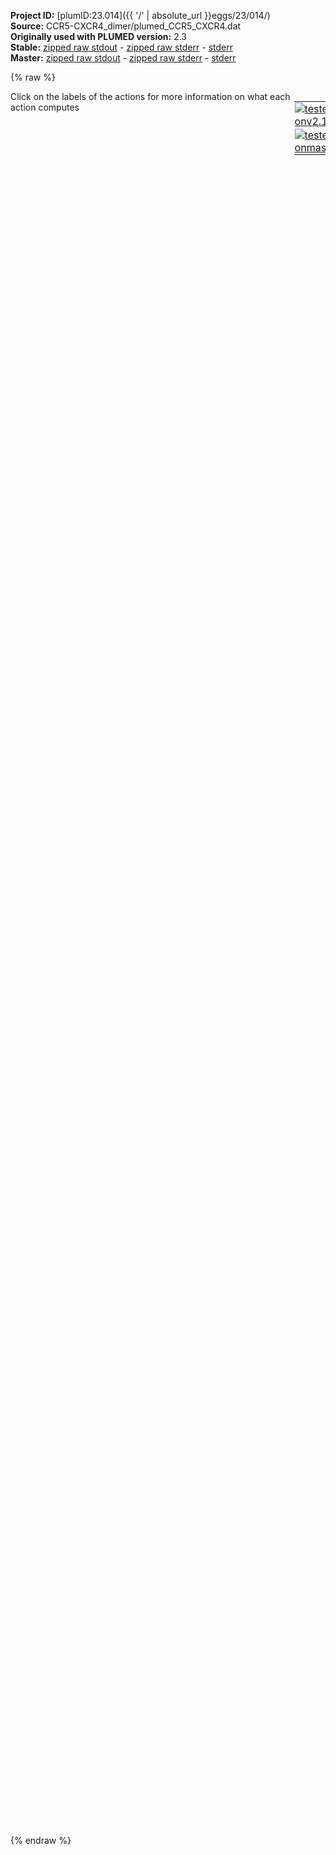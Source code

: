**Project ID:** [plumID:23.014]({{ '/' | absolute_url }}eggs/23/014/)  
**Source:** CCR5-CXCR4_dimer/plumed_CCR5_CXCR4.dat  
**Originally used with PLUMED version:** 2.3  
**Stable:** [zipped raw stdout](plumed_CCR5_CXCR4.dat.plumed.stdout.txt.zip) - [zipped raw stderr](plumed_CCR5_CXCR4.dat.plumed.stderr.txt.zip) - [stderr](plumed_CCR5_CXCR4.dat.plumed.stderr)  
**Master:** [zipped raw stdout](plumed_CCR5_CXCR4.dat.plumed_master.stdout.txt.zip) - [zipped raw stderr](plumed_CCR5_CXCR4.dat.plumed_master.stderr.txt.zip) - [stderr](plumed_CCR5_CXCR4.dat.plumed_master.stderr)  

{% raw %}
<div style="width: 100%; float:left">
<div style="width: 90%; float:left" id="value_details_data/CCR5-CXCR4_dimer/plumed_CCR5_CXCR4.dat"> Click on the labels of the actions for more information on what each action computes </div>
<div style="width: 10%; float:left"><table><tr><td style="padding:1px"><a href="plumed_CCR5_CXCR4.dat.plumed.stderr"><img src="https://img.shields.io/badge/v2.10-passing-green.svg" alt="tested onv2.10" /></a></td></tr><tr><td style="padding:1px"><a href="plumed_CCR5_CXCR4.dat.plumed_master.stderr"><img src="https://img.shields.io/badge/master-passing-green.svg" alt="tested onmaster" /></a></td></tr></table></div></div>
<pre style="width=97%;">
<span class="plumedtooltip" style="color:green">WHOLEMOLECULES<span class="right">This action is used to rebuild molecules that can become split by the periodic boundary conditions. <a href="https://www.plumed.org/doc-master/user-doc/html/_w_h_o_l_e_m_o_l_e_c_u_l_e_s.html" style="color:green">More details</a><i></i></span></span> <span class="plumedtooltip">STRIDE<span class="right"> the frequency with which molecules are reassembled<i></i></span></span>=1 <span class="plumedtooltip">ENTITY0<span class="right">the atoms that make up a molecule that you wish to align<i></i></span></span>=93,169,170,257,259,260,264,268,355,446,557,559,563,653,662,616,618,30,154,199,333,418 <span class="plumedtooltip">ENTITY1<span class="right">the atoms that make up a molecule that you wish to align<i></i></span></span>=759,828,829,917,919,923,927,929,1021,1115,1214,1218,1223,1319,1331,774,816,939,1143,1207,1341,996,999

<span style="display:none;" id="data/CCR5-CXCR4_dimer/plumed_CCR5_CXCR4.dat">The WHOLEMOLECULES action with label <b></b> calculates something</span><b name="data/CCR5-CXCR4_dimer/plumed_CCR5_CXCR4.datcomA" onclick='showPath("data/CCR5-CXCR4_dimer/plumed_CCR5_CXCR4.dat","data/CCR5-CXCR4_dimer/plumed_CCR5_CXCR4.datcomA","data/CCR5-CXCR4_dimer/plumed_CCR5_CXCR4.datcomA","violet")'>comA</b><span style="display:none;" id="data/CCR5-CXCR4_dimer/plumed_CCR5_CXCR4.datcomA">The COM action with label <b>comA</b> calculates the following quantities:<table  align="center" frame="void" width="95%" cellpadding="5%"><tr><td width="5%"><b> Quantity </b>  </td><td width="5%"><b> Type </b>  </td><td><b> Description </b> </td></tr><tr><td width="5%">comA</td><td width="5%"><font color="violet">atoms</font></td><td>virtual atom calculated by COM action</td></tr></table></span>: <span class="plumedtooltip" style="color:green">COM<span class="right">Calculate the center of mass for a group of atoms. <a href="https://www.plumed.org/doc-master/user-doc/html/_c_o_m.html" style="color:green">More details</a><i></i></span></span> <span class="plumedtooltip">ATOMS<span class="right">the list of atoms which are involved the virtual atom's definition<i></i></span></span>=616,618
<b name="data/CCR5-CXCR4_dimer/plumed_CCR5_CXCR4.datcomB" onclick='showPath("data/CCR5-CXCR4_dimer/plumed_CCR5_CXCR4.dat","data/CCR5-CXCR4_dimer/plumed_CCR5_CXCR4.datcomB","data/CCR5-CXCR4_dimer/plumed_CCR5_CXCR4.datcomB","violet")'>comB</b><span style="display:none;" id="data/CCR5-CXCR4_dimer/plumed_CCR5_CXCR4.datcomB">The COM action with label <b>comB</b> calculates the following quantities:<table  align="center" frame="void" width="95%" cellpadding="5%"><tr><td width="5%"><b> Quantity </b>  </td><td width="5%"><b> Type </b>  </td><td><b> Description </b> </td></tr><tr><td width="5%">comB</td><td width="5%"><font color="violet">atoms</font></td><td>virtual atom calculated by COM action</td></tr></table></span>: <span class="plumedtooltip" style="color:green">COM<span class="right">Calculate the center of mass for a group of atoms. <a href="https://www.plumed.org/doc-master/user-doc/html/_c_o_m.html" style="color:green">More details</a><i></i></span></span> <span class="plumedtooltip">ATOMS<span class="right">the list of atoms which are involved the virtual atom's definition<i></i></span></span>=30,154,199,333,418,563,618
<b name="data/CCR5-CXCR4_dimer/plumed_CCR5_CXCR4.datcomC" onclick='showPath("data/CCR5-CXCR4_dimer/plumed_CCR5_CXCR4.dat","data/CCR5-CXCR4_dimer/plumed_CCR5_CXCR4.datcomC","data/CCR5-CXCR4_dimer/plumed_CCR5_CXCR4.datcomC","violet")'>comC</b><span style="display:none;" id="data/CCR5-CXCR4_dimer/plumed_CCR5_CXCR4.datcomC">The COM action with label <b>comC</b> calculates the following quantities:<table  align="center" frame="void" width="95%" cellpadding="5%"><tr><td width="5%"><b> Quantity </b>  </td><td width="5%"><b> Type </b>  </td><td><b> Description </b> </td></tr><tr><td width="5%">comC</td><td width="5%"><font color="violet">atoms</font></td><td>virtual atom calculated by COM action</td></tr></table></span>: <span class="plumedtooltip" style="color:green">COM<span class="right">Calculate the center of mass for a group of atoms. <a href="https://www.plumed.org/doc-master/user-doc/html/_c_o_m.html" style="color:green">More details</a><i></i></span></span> <span class="plumedtooltip">ATOMS<span class="right">the list of atoms which are involved the virtual atom's definition<i></i></span></span>=774,816,939,999,1143,1207,1341
<b name="data/CCR5-CXCR4_dimer/plumed_CCR5_CXCR4.datcomD" onclick='showPath("data/CCR5-CXCR4_dimer/plumed_CCR5_CXCR4.dat","data/CCR5-CXCR4_dimer/plumed_CCR5_CXCR4.datcomD","data/CCR5-CXCR4_dimer/plumed_CCR5_CXCR4.datcomD","violet")'>comD</b><span style="display:none;" id="data/CCR5-CXCR4_dimer/plumed_CCR5_CXCR4.datcomD">The COM action with label <b>comD</b> calculates the following quantities:<table  align="center" frame="void" width="95%" cellpadding="5%"><tr><td width="5%"><b> Quantity </b>  </td><td width="5%"><b> Type </b>  </td><td><b> Description </b> </td></tr><tr><td width="5%">comD</td><td width="5%"><font color="violet">atoms</font></td><td>virtual atom calculated by COM action</td></tr></table></span>: <span class="plumedtooltip" style="color:green">COM<span class="right">Calculate the center of mass for a group of atoms. <a href="https://www.plumed.org/doc-master/user-doc/html/_c_o_m.html" style="color:green">More details</a><i></i></span></span> <span class="plumedtooltip">ATOMS<span class="right">the list of atoms which are involved the virtual atom's definition<i></i></span></span>=996,999
<b name="data/CCR5-CXCR4_dimer/plumed_CCR5_CXCR4.datcom1" onclick='showPath("data/CCR5-CXCR4_dimer/plumed_CCR5_CXCR4.dat","data/CCR5-CXCR4_dimer/plumed_CCR5_CXCR4.datcom1","data/CCR5-CXCR4_dimer/plumed_CCR5_CXCR4.datcom1","violet")'>com1</b><span style="display:none;" id="data/CCR5-CXCR4_dimer/plumed_CCR5_CXCR4.datcom1">The COM action with label <b>com1</b> calculates the following quantities:<table  align="center" frame="void" width="95%" cellpadding="5%"><tr><td width="5%"><b> Quantity </b>  </td><td width="5%"><b> Type </b>  </td><td><b> Description </b> </td></tr><tr><td width="5%">com1</td><td width="5%"><font color="violet">atoms</font></td><td>virtual atom calculated by COM action</td></tr></table></span>: <span class="plumedtooltip" style="color:green">COM<span class="right">Calculate the center of mass for a group of atoms. <a href="https://www.plumed.org/doc-master/user-doc/html/_c_o_m.html" style="color:green">More details</a><i></i></span></span> <span class="plumedtooltip">ATOMS<span class="right">the list of atoms which are involved the virtual atom's definition<i></i></span></span>=93,169,170,257,259,260,264,268,355,446,557,559,563,653,662
<b name="data/CCR5-CXCR4_dimer/plumed_CCR5_CXCR4.datcom2" onclick='showPath("data/CCR5-CXCR4_dimer/plumed_CCR5_CXCR4.dat","data/CCR5-CXCR4_dimer/plumed_CCR5_CXCR4.datcom2","data/CCR5-CXCR4_dimer/plumed_CCR5_CXCR4.datcom2","violet")'>com2</b><span style="display:none;" id="data/CCR5-CXCR4_dimer/plumed_CCR5_CXCR4.datcom2">The COM action with label <b>com2</b> calculates the following quantities:<table  align="center" frame="void" width="95%" cellpadding="5%"><tr><td width="5%"><b> Quantity </b>  </td><td width="5%"><b> Type </b>  </td><td><b> Description </b> </td></tr><tr><td width="5%">com2</td><td width="5%"><font color="violet">atoms</font></td><td>virtual atom calculated by COM action</td></tr></table></span>: <span class="plumedtooltip" style="color:green">COM<span class="right">Calculate the center of mass for a group of atoms. <a href="https://www.plumed.org/doc-master/user-doc/html/_c_o_m.html" style="color:green">More details</a><i></i></span></span> <span class="plumedtooltip">ATOMS<span class="right">the list of atoms which are involved the virtual atom's definition<i></i></span></span>=759,828,829,917,919,923,927,929,1021,1115,1214,1218,1223,1319,1331
<b name="data/CCR5-CXCR4_dimer/plumed_CCR5_CXCR4.datd" onclick='showPath("data/CCR5-CXCR4_dimer/plumed_CCR5_CXCR4.dat","data/CCR5-CXCR4_dimer/plumed_CCR5_CXCR4.datd","data/CCR5-CXCR4_dimer/plumed_CCR5_CXCR4.datd","black")'>d</b><span style="display:none;" id="data/CCR5-CXCR4_dimer/plumed_CCR5_CXCR4.datd">The DISTANCE action with label <b>d</b> calculates the following quantities:<table  align="center" frame="void" width="95%" cellpadding="5%"><tr><td width="5%"><b> Quantity </b>  </td><td width="5%"><b> Type </b>  </td><td><b> Description </b> </td></tr><tr><td width="5%">d.x</td><td width="5%"><font color="black">scalar</font></td><td>the x-component of the vector connecting the two atoms</td></tr><tr><td width="5%">d.y</td><td width="5%"><font color="black">scalar</font></td><td>the y-component of the vector connecting the two atoms</td></tr><tr><td width="5%">d.z</td><td width="5%"><font color="black">scalar</font></td><td>the z-component of the vector connecting the two atoms</td></tr></table></span>: <span class="plumedtooltip" style="color:green">DISTANCE<span class="right">Calculate the distance between a pair of atoms. <a href="https://www.plumed.org/doc-master/user-doc/html/_d_i_s_t_a_n_c_e.html" style="color:green">More details</a><i></i></span></span> <span class="plumedtooltip">ATOMS<span class="right">the pair of atom that we are calculating the distance between<i></i></span></span>=<b name="data/CCR5-CXCR4_dimer/plumed_CCR5_CXCR4.datcom1">com1</b>,<b name="data/CCR5-CXCR4_dimer/plumed_CCR5_CXCR4.datcom2">com2</b> <span class="plumedtooltip">COMPONENTS<span class="right"> calculate the x, y and z components of the distance separately and store them as label<i></i></span></span>
<b name="data/CCR5-CXCR4_dimer/plumed_CCR5_CXCR4.datdd" onclick='showPath("data/CCR5-CXCR4_dimer/plumed_CCR5_CXCR4.dat","data/CCR5-CXCR4_dimer/plumed_CCR5_CXCR4.datdd","data/CCR5-CXCR4_dimer/plumed_CCR5_CXCR4.datdd","black")'>dd</b><span style="display:none;" id="data/CCR5-CXCR4_dimer/plumed_CCR5_CXCR4.datdd">The COMBINE action with label <b>dd</b> calculates the following quantities:<table  align="center" frame="void" width="95%" cellpadding="5%"><tr><td width="5%"><b> Quantity </b>  </td><td width="5%"><b> Type </b>  </td><td><b> Description </b> </td></tr><tr><td width="5%">dd</td><td width="5%"><font color="black">scalar</font></td><td>a linear compbination</td></tr></table></span>: <span class="plumedtooltip" style="color:green">COMBINE<span class="right">Calculate a polynomial combination of a set of other variables. <a href="https://www.plumed.org/doc-master/user-doc/html/_c_o_m_b_i_n_e.html" style="color:green">More details</a><i></i></span></span> <span class="plumedtooltip">ARG<span class="right">the values input to this function<i></i></span></span>=<b name="data/CCR5-CXCR4_dimer/plumed_CCR5_CXCR4.datd">d.x</b>,<b name="data/CCR5-CXCR4_dimer/plumed_CCR5_CXCR4.datd">d.y</b> <span class="plumedtooltip">POWERS<span class="right"> the powers to which you are raising each of the arguments in your function<i></i></span></span>=2,2 <span class="plumedtooltip">PERIODIC<span class="right">if the output of your function is periodic then you should specify the periodicity of the function<i></i></span></span>=NO
<b name="data/CCR5-CXCR4_dimer/plumed_CCR5_CXCR4.datd2" onclick='showPath("data/CCR5-CXCR4_dimer/plumed_CCR5_CXCR4.dat","data/CCR5-CXCR4_dimer/plumed_CCR5_CXCR4.datd2","data/CCR5-CXCR4_dimer/plumed_CCR5_CXCR4.datd2","black")'>d2</b><span style="display:none;" id="data/CCR5-CXCR4_dimer/plumed_CCR5_CXCR4.datd2">The COMBINE action with label <b>d2</b> calculates the following quantities:<table  align="center" frame="void" width="95%" cellpadding="5%"><tr><td width="5%"><b> Quantity </b>  </td><td width="5%"><b> Type </b>  </td><td><b> Description </b> </td></tr><tr><td width="5%">d2</td><td width="5%"><font color="black">scalar</font></td><td>a linear compbination</td></tr></table></span>: <span class="plumedtooltip" style="color:green">COMBINE<span class="right">Calculate a polynomial combination of a set of other variables. <a href="https://www.plumed.org/doc-master/user-doc/html/_c_o_m_b_i_n_e.html" style="color:green">More details</a><i></i></span></span> <span class="plumedtooltip">ARG<span class="right">the values input to this function<i></i></span></span>=<b name="data/CCR5-CXCR4_dimer/plumed_CCR5_CXCR4.datdd">dd</b> <span class="plumedtooltip">POWERS<span class="right"> the powers to which you are raising each of the arguments in your function<i></i></span></span>=0.5 <span class="plumedtooltip">PERIODIC<span class="right">if the output of your function is periodic then you should specify the periodicity of the function<i></i></span></span>=NO
<b name="data/CCR5-CXCR4_dimer/plumed_CCR5_CXCR4.dattorsion" onclick='showPath("data/CCR5-CXCR4_dimer/plumed_CCR5_CXCR4.dat","data/CCR5-CXCR4_dimer/plumed_CCR5_CXCR4.dattorsion","data/CCR5-CXCR4_dimer/plumed_CCR5_CXCR4.dattorsion","black")'>torsion</b><span style="display:none;" id="data/CCR5-CXCR4_dimer/plumed_CCR5_CXCR4.dattorsion">The TORSION action with label <b>torsion</b> calculates the following quantities:<table  align="center" frame="void" width="95%" cellpadding="5%"><tr><td width="5%"><b> Quantity </b>  </td><td width="5%"><b> Type </b>  </td><td><b> Description </b> </td></tr><tr><td width="5%">torsion</td><td width="5%"><font color="black">scalar</font></td><td>the TORSION involving these atoms</td></tr></table></span>: <span class="plumedtooltip" style="color:green">TORSION<span class="right">Calculate a torsional angle. <a href="https://www.plumed.org/doc-master/user-doc/html/_t_o_r_s_i_o_n.html" style="color:green">More details</a><i></i></span></span> <span class="plumedtooltip">ATOMS<span class="right">the four atoms involved in the torsional angle<i></i></span></span>=<b name="data/CCR5-CXCR4_dimer/plumed_CCR5_CXCR4.datcomA">comA</b>,<b name="data/CCR5-CXCR4_dimer/plumed_CCR5_CXCR4.datcomB">comB</b>,<b name="data/CCR5-CXCR4_dimer/plumed_CCR5_CXCR4.datcomC">comC</b>,<b name="data/CCR5-CXCR4_dimer/plumed_CCR5_CXCR4.datcomD">comD</b>

<span id="data/CCR5-CXCR4_dimer/plumed_CCR5_CXCR4.datdefm_short"><b name="data/CCR5-CXCR4_dimer/plumed_CCR5_CXCR4.datm" onclick='showPath("data/CCR5-CXCR4_dimer/plumed_CCR5_CXCR4.dat","data/CCR5-CXCR4_dimer/plumed_CCR5_CXCR4.datm","data/CCR5-CXCR4_dimer/plumed_CCR5_CXCR4.datm","black")'>m</b><span style="display:none;" id="data/CCR5-CXCR4_dimer/plumed_CCR5_CXCR4.datm">The METAD action with label <b>m</b> calculates the following quantities:<table  align="center" frame="void" width="95%" cellpadding="5%"><tr><td width="5%"><b> Quantity </b>  </td><td width="5%"><b> Type </b>  </td><td><b> Description </b> </td></tr><tr><td width="5%">m.bias</td><td width="5%"><font color="black">scalar</font></td><td>the instantaneous value of the bias potential</td></tr></table></span>: <span class="plumedtooltip" style="color:green">METAD<span class="right">Used to performed metadynamics on one or more collective variables. This action has <a class="toggler" href='javascript:;' onclick='toggleDisplay("data/CCR5-CXCR4_dimer/plumed_CCR5_CXCR4.datdefm");'>hidden defaults</a>. <a href="https://www.plumed.org/doc-master/user-doc/html/_m_e_t_a_d.html">More details</a><i></i></span></span> <span class="plumedtooltip">ARG<span class="right">the labels of the scalars on which the bias will act<i></i></span></span>=<b name="data/CCR5-CXCR4_dimer/plumed_CCR5_CXCR4.datd2">d2</b>,<b name="data/CCR5-CXCR4_dimer/plumed_CCR5_CXCR4.dattorsion">torsion</b> <span class="plumedtooltip">SIGMA<span class="right">the widths of the Gaussian hills<i></i></span></span>=0.04,0.06 <span class="plumedtooltip">HEIGHT<span class="right">the heights of the Gaussian hills<i></i></span></span>=0.5 <span class="plumedtooltip">PACE<span class="right">the frequency for hill addition<i></i></span></span>=5000 <span class="plumedtooltip">BIASFACTOR<span class="right">use well tempered metadynamics and use this bias factor<i></i></span></span>=20 <span class="plumedtooltip">TEMP<span class="right">the system temperature - this is only needed if you are doing well-tempered metadynamics<i></i></span></span>=300 <span class="plumedtooltip">GRID_MIN<span class="right">the lower bounds for the grid<i></i></span></span>=1.3,-pi <span class="plumedtooltip">GRID_MAX<span class="right">the upper bounds for the grid<i></i></span></span>=8.5,pi <span class="plumedtooltip">GRID_WFILE<span class="right">the file on which to write the grid<i></i></span></span>=GRID_W.dat <span class="plumedtooltip">GRID_WSTRIDE<span class="right">write the grid to a file every N steps<i></i></span></span>=1000000 <span class="plumedtooltip">WALKERS_MPI<span class="right"> Switch on MPI version of multiple walkers - not compatible with WALKERS_* options other than WALKERS_DIR<i></i></span></span>
</span><span id="data/CCR5-CXCR4_dimer/plumed_CCR5_CXCR4.datdefm_long" style="display:none;"><b name="data/CCR5-CXCR4_dimer/plumed_CCR5_CXCR4.datm" onclick='showPath("data/CCR5-CXCR4_dimer/plumed_CCR5_CXCR4.dat","data/CCR5-CXCR4_dimer/plumed_CCR5_CXCR4.datm","data/CCR5-CXCR4_dimer/plumed_CCR5_CXCR4.datm","black")'>m</b>: <span class="plumedtooltip" style="color:green">METAD<span class="right">Used to performed metadynamics on one or more collective variables. This action uses the <a class="toggler" href='javascript:;' onclick='toggleDisplay("data/CCR5-CXCR4_dimer/plumed_CCR5_CXCR4.datdefm");'>defaults shown here</a>. <a href="https://www.plumed.org/doc-master/user-doc/html/_m_e_t_a_d.html">More details</a><i></i></span></span> <span class="plumedtooltip">ARG<span class="right">the labels of the scalars on which the bias will act<i></i></span></span>=<b name="data/CCR5-CXCR4_dimer/plumed_CCR5_CXCR4.datd2">d2</b>,<b name="data/CCR5-CXCR4_dimer/plumed_CCR5_CXCR4.dattorsion">torsion</b> <span class="plumedtooltip">SIGMA<span class="right">the widths of the Gaussian hills<i></i></span></span>=0.04,0.06 <span class="plumedtooltip">HEIGHT<span class="right">the heights of the Gaussian hills<i></i></span></span>=0.5 <span class="plumedtooltip">PACE<span class="right">the frequency for hill addition<i></i></span></span>=5000 <span class="plumedtooltip">BIASFACTOR<span class="right">use well tempered metadynamics and use this bias factor<i></i></span></span>=20 <span class="plumedtooltip">TEMP<span class="right">the system temperature - this is only needed if you are doing well-tempered metadynamics<i></i></span></span>=300 <span class="plumedtooltip">GRID_MIN<span class="right">the lower bounds for the grid<i></i></span></span>=1.3,-pi <span class="plumedtooltip">GRID_MAX<span class="right">the upper bounds for the grid<i></i></span></span>=8.5,pi <span class="plumedtooltip">GRID_WFILE<span class="right">the file on which to write the grid<i></i></span></span>=GRID_W.dat <span class="plumedtooltip">GRID_WSTRIDE<span class="right">write the grid to a file every N steps<i></i></span></span>=1000000 <span class="plumedtooltip">WALKERS_MPI<span class="right"> Switch on MPI version of multiple walkers - not compatible with WALKERS_* options other than WALKERS_DIR<i></i></span></span>  <span class="plumedtooltip">FILE<span class="right"> a file in which the list of added hills is stored<i></i></span></span>=HILLS
</span><br/><span class="plumedtooltip" style="color:green">UPPER_WALLS<span class="right">Defines a wall for the value of one or more collective variables, <a href="https://www.plumed.org/doc-master/user-doc/html/_u_p_p_e_r__w_a_l_l_s.html" style="color:green">More details</a><i></i></span></span> <span class="plumedtooltip">ARG<span class="right">the arguments on which the bias is acting<i></i></span></span>=<b name="data/CCR5-CXCR4_dimer/plumed_CCR5_CXCR4.datd2">d2</b> <span class="plumedtooltip">AT<span class="right">the positions of the wall<i></i></span></span>=8.0 <span class="plumedtooltip">KAPPA<span class="right">the force constant for the wall<i></i></span></span>=5000000.0 <span class="plumedtooltip">EXP<span class="right"> the powers for the walls<i></i></span></span>=2.0 <span class="plumedtooltip">OFFSET<span class="right"> the offset for the start of the wall<i></i></span></span>=0 <span class="plumedtooltip">LABEL<span class="right">a label for the action so that its output can be referenced in the input to other actions<i></i></span></span>=<b name="data/CCR5-CXCR4_dimer/plumed_CCR5_CXCR4.datuwalli" onclick='showPath("data/CCR5-CXCR4_dimer/plumed_CCR5_CXCR4.dat","data/CCR5-CXCR4_dimer/plumed_CCR5_CXCR4.datuwalli","data/CCR5-CXCR4_dimer/plumed_CCR5_CXCR4.datuwalli","black")'>uwalli</b><span style="display:none;" id="data/CCR5-CXCR4_dimer/plumed_CCR5_CXCR4.datuwalli">The UPPER_WALLS action with label <b>uwalli</b> calculates the following quantities:<table  align="center" frame="void" width="95%" cellpadding="5%"><tr><td width="5%"><b> Quantity </b>  </td><td width="5%"><b> Type </b>  </td><td><b> Description </b> </td></tr><tr><td width="5%">uwalli.bias</td><td width="5%"><font color="black">scalar</font></td><td>the instantaneous value of the bias potential</td></tr><tr><td width="5%">uwalli.force2</td><td width="5%"><font color="black">scalar</font></td><td>the instantaneous value of the squared force due to this bias potential</td></tr></table></span>
<br/><span class="plumedtooltip" style="color:green">PRINT<span class="right">Print quantities to a file. <a href="https://www.plumed.org/doc-master/user-doc/html/_p_r_i_n_t.html" style="color:green">More details</a><i></i></span></span> <span class="plumedtooltip">ARG<span class="right">the labels of the values that you would like to print to the file<i></i></span></span>=<b name="data/CCR5-CXCR4_dimer/plumed_CCR5_CXCR4.datd2">d2</b>,<b name="data/CCR5-CXCR4_dimer/plumed_CCR5_CXCR4.dattorsion">torsion</b> <span class="plumedtooltip">STRIDE<span class="right"> the frequency with which the quantities of interest should be output<i></i></span></span>=5000 <span class="plumedtooltip">FILE<span class="right">the name of the file on which to output these quantities<i></i></span></span>=COLVAR
<span class="plumedtooltip" style="color:green">FLUSH<span class="right">This command instructs plumed to flush all the open files with a user specified frequency. <a href="https://www.plumed.org/doc-master/user-doc/html/_f_l_u_s_h.html" style="color:green">More details</a><i></i></span></span> <span class="plumedtooltip">STRIDE<span class="right">the frequency with which all the open files should be flushed<i></i></span></span>=1000000
</pre>
{% endraw %}
